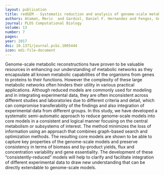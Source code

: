 ```yaml
---
layout: publication
title: redGEM - Systematic reduction and analysis of genome-scale metabolic reconstructions for development of consistent core metabolic models
authors: Ataman, Meric  and Gardiol, Daniel F. Hernandez and Fengos, Georgios and Hatzimanikatis, Vassily
journal: PLOS Computational Biology
volume: 13
number: 7
pages: 
year: 2017
doi: 10.1371/journal.pcbi.1005444
icon: mdi-file-document
---
```

Genome-scale metabolic reconstructions have proven to be valuable resources in enhancing our understanding of metabolic networks as they encapsulate all known metabolic capabilities of the organisms from genes to proteins to their functions. However the complexity of these large metabolic networks often hinders their utility in various practical applications. Although reduced models are commonly used for modeling and in integrating experimental data, they are often inconsistent across different studies and laboratories due to different criteria and detail, which can compromise transferability of the findings and also integration of experimental data from different groups. In this study, we have developed a systematic semi-automatic approach to reduce genome-scale models into core models in a consistent and logical manner focusing on the central metabolism or subsystems of interest. The method minimizes the loss of information using an approach that combines graph-based search and optimization methods. The resulting core models are shown to be able to capture key properties of the genome-scale models and preserve consistency in terms of biomass and by-product yields, flux and concentration variability and gene essentiality. The development of these “consistently-reduced” models will help to clarify and facilitate integration of different experimental data to draw new understanding that can be directly extendable to genome-scale models.
